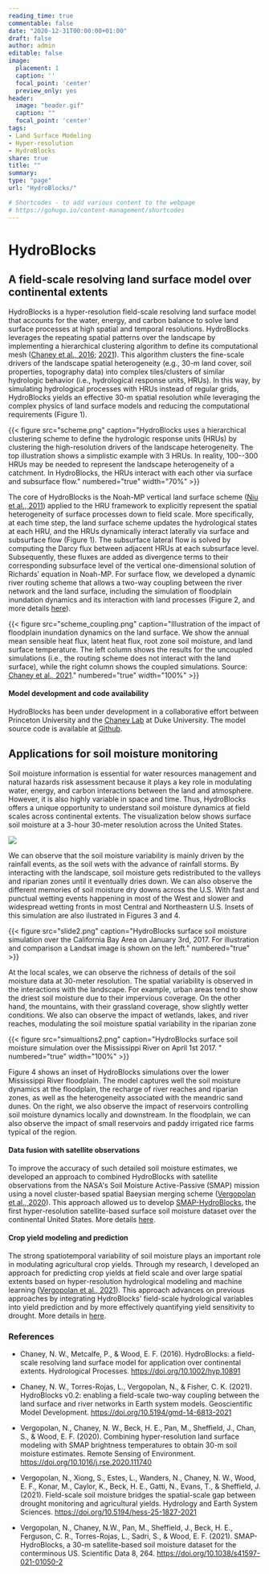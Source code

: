 ```yaml
---
reading_time: true
commentable: false
date: "2020-12-31T00:00:00+01:00"
draft: false
author: admin
editable: false
image:
  placement: 1
  caption: ''
  focal_point: 'center'
  preview_only: yes
header:
  image: "header.gif"
  caption: ""
  focal_point: 'center'
tags:
- Land Surface Modeling
- Hyper-resolution
- HydroBlocks
share: true
title: ""
summary: 
type: "page"
url: "HydroBlocks/"

# Shortcodes - to add various content to the webpage
# https://gohugo.io/content-management/shortcodes
---
```

# HydroBlocks
## A field-scale resolving land surface model over continental extents

HydroBlocks is a hyper-resolution field-scale resolving land surface model that accounts for the water, energy, and carbon balance to solve land surface processes at high spatial and temporal resolutions. HydroBlocks leverages the repeating spatial patterns over the landscape by implementing a hierarchical clustering algorithm to define its computational mesh ([Chaney et al., 2016](https://doi.org/10.1002/hyp.10891); [2021](../publication/2021_chaney_hydroblocks_two_way_coupling)). This algorithm clusters the fine-scale drivers of the landscape spatial heterogeneity (e.g., 30-m land cover, soil properties, topography data) into complex tiles/clusters of similar hydrologic behavior (i.e., hydrological response units, HRUs). In this way, by simulating hydrological processes with HRUs instead of regular grids, HydroBlocks yields an effective 30-m spatial resolution while leveraging the complex physics of land surface models and reducing the computational requirements (Figure 1).

{{< figure src="scheme.png" caption="HydroBlocks uses a hierarchical clustering scheme to define the hydrologic response units (HRUs) by clustering the high-resolution drivers of the landscape heterogeneity. The top illustration shows a simplistic example with 3 HRUs. In reality, 100--300 HRUs may be needed to represent the landscape heterogeneity of a catchment. In HydroBlocks, the HRUs interact with each other via surface and subsurface flow." numbered="true" width="70%" >}}

The core of HydroBlocks is the Noah-MP vertical land surface scheme ([Niu et al., 2011](https://agupubs.onlinelibrary.wiley.com/doi/full/10.1029/2010JD015139)) applied to the HRU framework to explicitly represent the spatial heterogeneity of surface processes down to field scale. More specifically, at each time step, the land surface scheme updates the hydrological states at each HRU, and the HRUs dynamically interact laterally via surface and subsurface flow (Figure 1). The subsurface lateral flow is solved by computing the Darcy flux between adjacent HRUs at each subsurface level. Subsequently, these fluxes are added as divergence terms to their corresponding subsurface level of the vertical one-dimensional solution of Richards’ equation in Noah-MP. For surface flow, we developed a dynamic river routing scheme that allows a two-way coupling between the river network and the land surface, including the simulation of floodplain inundation dynamics and its interaction with land processes (Figure 2, and more details [here](../publication/2021_chaney_hydroblocks_two_way_coupling)).

{{< figure src="scheme_coupling.png" caption="Illustration of the impact of floodplain inundation dynamics on the land surface. We show the annual mean sensible heat flux, latent heat flux, root zone soil moisture, and land surface temperature. The left column shows the results for the uncoupled simulations (i.e., the routing scheme does not interact with the land surface), while the right column shows the coupled simulations. Source: [Chaney et al., 2021](../publication/2021_chaney_hydroblocks_two_way_coupling)." numbered="true" width="100%" >}}

#### Model development and code availability
HydroBlocks has been under development in a collaborative effort between Princeton University and the [Chaney Lab](http://www.chaneylab.earth/) at Duke University. The model source code is available at [Github](https://github.com/chaneyn/HydroBlocks).


## Applications for soil moisture monitoring

Soil moisture information is essential for water resources management and natural hazards risk assessment because it plays a key role in modulating water, energy, and carbon interactions between the land and atmosphere. However, it is also highly variable in space and time. Thus, HydroBlocks offers a unique opportunity to understand soil moisture dynamics at field scales across continental extents. The visualization below shows surface soil moisture at a 3-hour 30-meter resolution across the United States. 

<!-- {{< video src="header.mp4" controls="yes" >}} -->

![](header.gif) 

We can observe that the soil moisture variability is mainly driven by the rainfall events, as the soil wets with the advance of rainfall storms. By interacting with the landscape, soil moisture gets redistributed to the valleys and riparian zones until it eventually dries down. We can also observe the different memories of soil moisture dry downs across the U.S. With fast and punctual wetting events happening in most of the West and slower and widespread wetting fronts in most Central and Northeastern U.S. Insets of this simulation are also ilustrated in Figures 3 and 4. 

{{< figure src="slide2.png" caption="HydroBlocks surface soil moisture simulation over the California Bay Area on January 3rd, 2017. For illustration and comparison a Landsat image is shown on the left." numbered="true" >}}

At the local scales, we can observe the richness of details of the soil moisture data at 30-meter resolution. The spatial variability is observed in the interactions with the landscape. For example, urban areas tend to show the driest soil moisture due to their impervious coverage. On the other hand, the mountains, with their grassland coverage, show slightly wetter conditions. We also can observe the impact of wetlands, lakes, and river reaches, modulating the soil moisture spatial variability in the riparian zone

{{< figure src="simualtions2.png" caption="HydroBlocks surface soil moisture simulation over the Mississippi River on April 1st 2017. " numbered="true" width="100%" >}}

Figure 4 shows an inset of HydroBlocks simulations over the lower Mississippi River floodplain. The model captures well the soil moisture dynamics at the floodplain, the recharge of river reaches and riparian zones, as well as the heterogeneity associated with the meandric sand dunes. On the right, we also observe the impact of reservoirs controlling soil moisture dynamics locally and downstream. In the floodplain, we can also observe the impact of small reservoirs and paddy irrigated rice farms typical of the region.


#### Data fusion with satellite observations

To improve the accuracy of such detailed soil moisture estimates, we developed an approach to combined HydroBlocks with satellite observations from the NASA's Soil Moisture Active-Passive (SMAP) mission using a novel cluster-based spatial Baeysian merging scheme ([Vergopolan et al., 2020](../publication/2020_vergopolan_combining/)). This approach allowed us to develop [SMAP-HydroBlocks](../SMAPHB), the first hyper-resolution satellite-based surface soil moisture dataset over the continental United States. More details [here](../SMAPHB). 

#### Crop yield modeling and prediction

The strong spatiotemporal variability of soil moisture plays an important role in modulating agricultural crop yields. Through my research, I developed an approach for predicting crop yields at field scale and over large spatial extents based on hyper-resolution hydrological modeling and machine learning ([Vergopolan et al., 2021](../publication/2021_vergopolan_yield_mapping/)). This approach advances on previous approaches by integrating HydroBlocks' field-scale hydrological variables into yield prediction and by more effectively quantifying yield sensitivity to drought. More details in [here](../research/crop_yields_zambia/).
 
 
### References

- Chaney, N. W., Metcalfe, P., & Wood, E. F. (2016). HydroBlocks: a field-scale resolving land surface model for application over continental extents. Hydrological Processes. https://doi.org/10.1002/hyp.10891 

- Chaney, N. W., Torres-Rojas, L., Vergopolan, N., & Fisher, C. K. (2021). HydroBlocks v0.2: enabling a field-scale two-way coupling between the land surface and river networks in Earth system models. Geoscientific Model Development. https://doi.org/10.5194/gmd-14-6813-2021

- Vergopolan, N., Chaney, N. W., Beck, H. E., Pan, M., Sheffield, J., Chan, S., & Wood, E. F. (2020). Combining hyper-resolution land surface modeling with SMAP brightness temperatures to obtain 30-m soil moisture estimates. Remote Sensing of Environment. https://doi.org/10.1016/j.rse.2020.111740

- Vergopolan, N., Xiong, S., Estes, L., Wanders, N., Chaney, N. W., Wood, E. F., Konar, M., Caylor, K., Beck, H. E., Gatti, N., Evans, T., & Sheffield, J. (2021). Field-scale soil moisture bridges the spatial-scale gap between drought monitoring and agricultural yields. Hydrology and Earth System Sciences. https://doi.org/10.5194/hess-25-1827-2021

- Vergopolan, N., Chaney, N.W., Pan, M., Sheffield, J., Beck, H. E., Ferguson, C. R., Torres-Rojas, L., Sadri, S., & Wood, E. F. (2021). SMAP-HydroBlocks, a 30-m satellite-based soil moisture dataset for the conterminous US. Scientific Data 8, 264. https://doi.org/10.1038/s41597-021-01050-2


